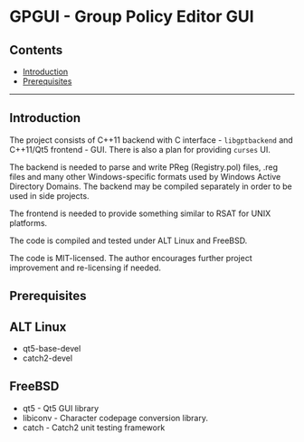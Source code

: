 # GPGUI - Group Policy Editor GUI

## Contents

* [Introduction](#introduction)
* [Prerequisites](#prerequisites)

* * *

## Introduction

The project consists of C++11 backend with C interface - `libgptbackend`
and C++11/Qt5 frontend - GUI. There is also a plan for providing
`curses` UI.

The backend is needed to parse and write PReg (Registry.pol) files,
.reg files and many other Windows-specific formats used by Windows
Active Directory Domains. The backend may be compiled separately in
order to be used in side projects.

The frontend is needed to provide something similar to RSAT for UNIX
platforms.

The code is compiled and tested under ALT Linux and FreeBSD.

The code is MIT-licensed. The author encourages further project
improvement and re-licensing if needed.

## Prerequisites

## ALT Linux

* qt5-base-devel
* catch2-devel

## FreeBSD

* qt5 - Qt5 GUI library
* libiconv - Character codepage conversion library.
* catch - Catch2 unit testing framework

